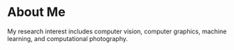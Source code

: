 # About Me
My research interest includes computer vision, computer graphics, machine learning, and computational photography.
